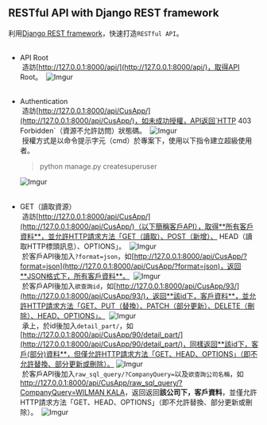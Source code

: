 ## RESTful API with Django REST framework

利用[Django REST framework](http://www.django-rest-framework.org/)，快速打造`RESTful API`。
<br>
<br>
* API Root
  <br>
  造訪[http://127.0.0.1:8000/api/](http://127.0.0.1:8000/api/)，取得API Root。
  ![Imgur](https://i.imgur.com/Yhku9my.png)
  <br>
  <br>
* Authentication
  <br>
  造訪[http://127.0.0.1:8000/api/CusApp/](http://127.0.0.1:8000/api/CusApp/)，如未成功授權，API返回`HTTP 403 Forbidden`（資源不允許訪問）狀態碼。
  ![Imgur](https://i.imgur.com/qJRXY6n.png)
  <br>
  授權方式是以命令提示字元（cmd）於專案下，使用以下指令建立超級使用者。
  >python manage.py createsuperuser
  
  ![Imgur](https://i.imgur.com/UR2h1yG.png)
  <br>
  <br>
* GET（讀取資源）
  <br>
  造訪[http://127.0.0.1:8000/api/CusApp/](http://127.0.0.1:8000/api/CusApp/)（以下簡稱客戶API），取得**所有客戶資料**，並允許HTTP請求方法「GET（讀取）、POST（新增）、 HEAD（讀取HTTP標頭訊息）、OPTIONS」。
  ![Imgur](https://i.imgur.com/88hqIbk.png)
  <br>
  於客戶API後加入`?format=json`，如[http://127.0.0.1:8000/api/CusApp/?format=json](http://127.0.0.1:8000/api/CusApp/?format=json)，返回**JSON格式下，所有客戶資料**。
  ![Imgur](https://i.imgur.com/HP4ge1o.png)
  <br>
  於客戶API後加入`欲查詢id`，如[http://127.0.0.1:8000/api/CusApp/93/](http://127.0.0.1:8000/api/CusApp/93/)，返回**該id下，客戶資料**，並允許HTTP請求方法「GET、PUT（替換）、PATCH（部分更新）、DELETE（刪除）、HEAD、OPTIONS」。
  ![Imgur](https://i.imgur.com/xGe4t1E.png)
  <br>
  承上，於id後加入`detail_part/`，如[http://127.0.0.1:8000/api/CusApp/90/detail_part/](http://127.0.0.1:8000/api/CusApp/90/detail_part/)，同樣返回**該id下，客戶(部分)資料**，但僅允許HTTP請求方法「GET、HEAD、OPTIONS」（即不允許替換、部分更新或刪除）。
  ![Imgur](https://i.imgur.com/5uHLwtj.png)
  <br>
  於客戶API後加入`raw_sql_query/?CompanyQuery=`以及`欲查詢公司名稱`，如[http://127.0.0.1:8000/api/CusApp/raw_sql_query/?CompanyQuery=WILMAN KALA](http://127.0.0.1:8000/api/CusApp/raw_sql_query/?CompanyQuery=WILMAN%20KALA)，返回返回**該公司下，客戶資料**，並僅允許HTTP請求方法「GET、HEAD、OPTIONS」（即不允許替換、部分更新或刪除）。
  ![Imgur](https://i.imgur.com/uzd2ifR.png)
  <br>
  

  
  
